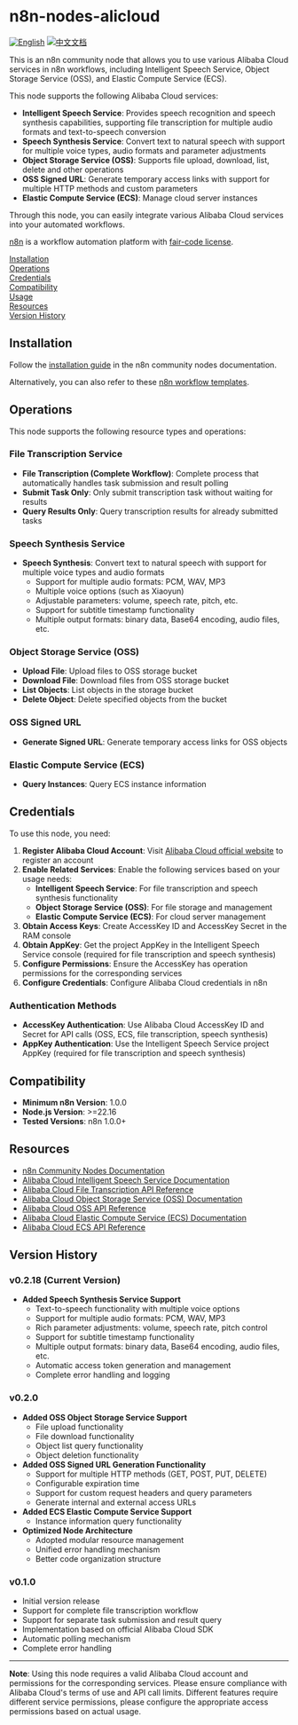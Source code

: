 # n8n-nodes-alicloud

[![English](https://img.shields.io/badge/English-Click-yellow)](README.md)
[![中文文档](https://img.shields.io/badge/中文文档-点击查看-orange)](README-zh.md)

This is an n8n community node that allows you to use various Alibaba Cloud services in n8n workflows, including Intelligent Speech Service, Object Storage Service (OSS), and Elastic Compute Service (ECS).

This node supports the following Alibaba Cloud services:
- **Intelligent Speech Service**: Provides speech recognition and speech synthesis capabilities, supporting file transcription for multiple audio formats and text-to-speech conversion
- **Speech Synthesis Service**: Convert text to natural speech with support for multiple voice types, audio formats and parameter adjustments
- **Object Storage Service (OSS)**: Supports file upload, download, list, delete and other operations
- **OSS Signed URL**: Generate temporary access links with support for multiple HTTP methods and custom parameters
- **Elastic Compute Service (ECS)**: Manage cloud server instances

Through this node, you can easily integrate various Alibaba Cloud services into your automated workflows.

[n8n](https://n8n.io/) is a workflow automation platform with [fair-code license](https://docs.n8n.io/reference/license/).

[Installation](#installation)  
[Operations](#operations)  
[Credentials](#credentials)  
[Compatibility](#compatibility)  
[Usage](#usage)  
[Resources](#resources)  
[Version History](#version-history)  

## Installation

Follow the [installation guide](https://docs.n8n.io/integrations/community-nodes/installation/) in the n8n community nodes documentation.

Alternatively, you can also refer to these [n8n workflow templates](https://github.com/crazyyanchao/n8n-workflow-template).

## Operations

This node supports the following resource types and operations:

### File Transcription Service
- **File Transcription (Complete Workflow)**: Complete process that automatically handles task submission and result polling
- **Submit Task Only**: Only submit transcription task without waiting for results
- **Query Results Only**: Query transcription results for already submitted tasks

### Speech Synthesis Service
- **Speech Synthesis**: Convert text to natural speech with support for multiple voice types and audio formats
  - Support for multiple audio formats: PCM, WAV, MP3
  - Multiple voice options (such as Xiaoyun)
  - Adjustable parameters: volume, speech rate, pitch, etc.
  - Support for subtitle timestamp functionality
  - Multiple output formats: binary data, Base64 encoding, audio files, etc.

### Object Storage Service (OSS)
- **Upload File**: Upload files to OSS storage bucket
- **Download File**: Download files from OSS storage bucket
- **List Objects**: List objects in the storage bucket
- **Delete Object**: Delete specified objects from the bucket

### OSS Signed URL
- **Generate Signed URL**: Generate temporary access links for OSS objects

### Elastic Compute Service (ECS)
- **Query Instances**: Query ECS instance information

## Credentials

To use this node, you need:

1. **Register Alibaba Cloud Account**: Visit [Alibaba Cloud official website](https://www.aliyun.com/) to register an account
2. **Enable Related Services**: Enable the following services based on your usage needs:
   - **Intelligent Speech Service**: For file transcription and speech synthesis functionality
   - **Object Storage Service (OSS)**: For file storage and management
   - **Elastic Compute Service (ECS)**: For cloud server management
3. **Obtain Access Keys**: Create AccessKey ID and AccessKey Secret in the RAM console
4. **Obtain AppKey**: Get the project AppKey in the Intelligent Speech Service console (required for file transcription and speech synthesis)
5. **Configure Permissions**: Ensure the AccessKey has operation permissions for the corresponding services
6. **Configure Credentials**: Configure Alibaba Cloud credentials in n8n

### Authentication Methods
- **AccessKey Authentication**: Use Alibaba Cloud AccessKey ID and Secret for API calls (OSS, ECS, file transcription, speech synthesis)
- **AppKey Authentication**: Use the Intelligent Speech Service project AppKey (required for file transcription and speech synthesis)

## Compatibility

- **Minimum n8n Version**: 1.0.0
- **Node.js Version**: >=22.16
- **Tested Versions**: n8n 1.0.0+

## Resources

* [n8n Community Nodes Documentation](https://docs.n8n.io/integrations/#community-nodes)
* [Alibaba Cloud Intelligent Speech Service Documentation](https://help.aliyun.com/product/30413.html)
* [Alibaba Cloud File Transcription API Reference](https://help.aliyun.com/document_detail/90727.html)
* [Alibaba Cloud Object Storage Service (OSS) Documentation](https://help.aliyun.com/product/31815.html)
* [Alibaba Cloud OSS API Reference](https://help.aliyun.com/document_detail/31947.html)
* [Alibaba Cloud Elastic Compute Service (ECS) Documentation](https://help.aliyun.com/product/25365.html)
* [Alibaba Cloud ECS API Reference](https://help.aliyun.com/document_detail/25484.html)

## Version History

### v0.2.18 (Current Version)
- **Added Speech Synthesis Service Support**
  - Text-to-speech functionality with multiple voice options
  - Support for multiple audio formats: PCM, WAV, MP3
  - Rich parameter adjustments: volume, speech rate, pitch control
  - Support for subtitle timestamp functionality
  - Multiple output formats: binary data, Base64 encoding, audio files, etc.
  - Automatic access token generation and management
  - Complete error handling and logging

### v0.2.0
- **Added OSS Object Storage Service Support**
  - File upload functionality
  - File download functionality
  - Object list query functionality
  - Object deletion functionality
- **Added OSS Signed URL Generation Functionality**
  - Support for multiple HTTP methods (GET, POST, PUT, DELETE)
  - Configurable expiration time
  - Support for custom request headers and query parameters
  - Generate internal and external access URLs
- **Added ECS Elastic Compute Service Support**
  - Instance information query functionality
- **Optimized Node Architecture**
  - Adopted modular resource management
  - Unified error handling mechanism
  - Better code organization structure

### v0.1.0
- Initial version release
- Support for complete file transcription workflow
- Support for separate task submission and result query
- Implementation based on official Alibaba Cloud SDK
- Automatic polling mechanism
- Complete error handling

---

**Note**: Using this node requires a valid Alibaba Cloud account and permissions for the corresponding services. Please ensure compliance with Alibaba Cloud's terms of use and API call limits. Different features require different service permissions, please configure the appropriate access permissions based on actual usage.
